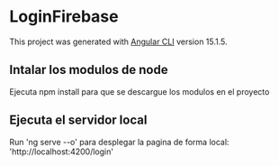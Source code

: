 # LoginFirebase

This project was generated with [Angular CLI](https://github.com/angular/angular-cli) version 15.1.5.

## Intalar los modulos de node

Ejecuta npm install para que se descargue los modulos en el proyecto


## Ejecuta el servidor local

Run 'ng serve --o' para desplegar la pagina de forma local: 'http://localhost:4200/login'
